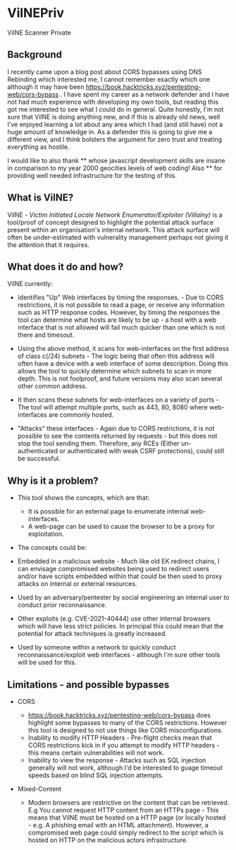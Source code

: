 # VilNEPriv
VilNE Scanner Private

## Background 

I recently came upon a blog post about CORS bypasses using DNS Rebinding which interested me, I cannot remember exactly which one although it may have been https://book.hacktricks.xyz/pentesting-web/cors-bypass .  I have spent my career as a network defender and I have not had much experience with developing my own tools, but reading this got me interested to see what I could do in general. Quite honestly, I'm not sure that VilNE is doing anything new, and if this is already old news, well I've enjoyed learning a lot about any area which I had (and still have) not a huge amount of knowledge in. As a defender this is going to give me a different view, and I think bolsters the argument for zero trust and treating everything as hostile.

I would like to also thank ** whose javascript development skills are insane in comparison to my year 2000 geocities levels of web coding! Also ** for providing well needed infrastructure for the testing of this.


## What is VilNE?

VilNE - *Victim Initiated Locale Network Enumerator/Exploiter (Villainy)* is a tool/proof of concept designed to highlight the potential attack surface present within an organisation's internal network. This attack surface will often be under-estimated with vulnerality management perhaps not giving it the attention that it requires. 

## What does it do and how?

VilNE currently:

* Identifies "Up" Web interfaces by timing the responses. - Due to CORS restrictions, it is not possible to read a page, or receive any information such as HTTP response codes. However, by timing the responses the tool can determine what hosts are likely to be up - a host with a web interface that is not allowed will fail much quicker than one which is not there and timesout.

* Using the above method, it scans for web-interfaces on the first address of class c(/24) subnets - The logic being that often this address will often have a device with a web interface of some description. Doing this allows the tool to quickly determine which subnets to scan in more depth. This is not foolproof, and future versions may also scan several other common address. 

* It then scans these subnets for web-interfaces on a variety of ports - The tool will attempt multiple ports, such as 443, 80, 8080 where web-interfaces are commonly hosted.

* "Attacks" these interfaces - Again due to CORS restrictions, it is not possible to see the contents returned by requests - but this does not stop the tool sending them. Therefore, any RCEs (Either un-authenticated or authenticated with weak CSRF protections), could still be successful. 


## Why is it a problem?

* This tool shows the concepts, which are that:
  * It is possible for an external page to enumerate internal web-interfaces. 
  * A web-page can be used to cause the browser to be a proxy for exploitation.
  
 * The concepts could be:
  * Embedded in a malicious website - Much like old EK redirect chains, I can envisage compromised websites being used to redirect users and/or have scripts embedded within that could be then used to proxy attacks on internal or external resources. 
  * Used by an adversary/pentester by social engineering an internal user to conduct prior reconnaissance. 
  * Other exploits (e.g. CVE-2021-40444) use other internal browsers which will have less strict policies. In principal this could mean that the potential for attack techniques is greatly increased.
  * Used by someone within a network to quickly conduct reconnaissance/exploit web interfaces - although I'm sure other tools will be used for this.


## Limitations - and possible bypasses

* CORS 
  *  https://book.hacktricks.xyz/pentesting-web/cors-bypass does highlight some bypasses to many of the CORS restrictions. However this tool is designed to not use things like CORS misconfigurations. 
  * Inability to modify HTTP Headers - Pre-flight checks mean that CORS restrictions kick in if you attempt to modify HTTP headers - this means certain vulnerabilities will not work.
  * Inability to view the response - Attacks such as SQL injection generally will not work, although I'd be interested to guage timeout speeds based on blind SQL injection attempts.

* Mixed-Content
  * Modern browsers are restrictive on the content that can be retrieved. E.g You cannot request HTTP content from an HTTPs page - This means that VilNE must be hosted on a HTTP page (or locally hosted - e.g. A phishing email with an HTML attachment). However, a compromised web page could simply redirect to the script which is hosted on HTTP on the malicious actors infrastructure.
